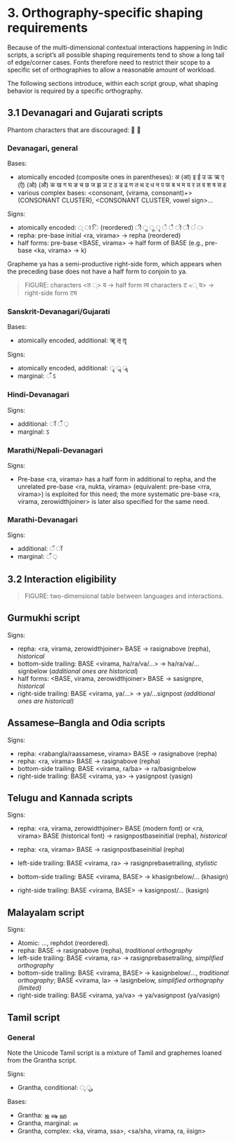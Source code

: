 # 3. Orthography-specific shaping requirements

Because of the multi-dimensional contextual interactions happening in Indic scripts, a script’s all possible shaping requirements tend to show a long tail of edge/corner cases. Fonts therefore need to restrict their scope to a specific set of orthographies to allow a reasonable amount of workload.

The following sections introduce, within each script group, what shaping behavior is required by a specific orthography.

<!-- The distinction between vowel and consonant is an orthographical issue. -->

## 3.1 Devanagari and Gujarati scripts

<!-- Modularize requirements into subsets according to overlapping of orthographies’ requirements, and refer to the subsets in every orthography? -->

<!-- Every base needs to be marked with conjoining-form eligibility (eg, d_ma can have (d_ma)half although not commonly implemented.) -->

Phantom characters that are discouraged: ॓ ॔

### Devanagari, general

Bases:

- atomically encoded (composite ones in parentheses): अ (आ) इ ई उ ऊ ऋ ए (ऐ) (ओ) (औ) क ख ग घ ङ च छ ज झ ञ ट ठ ड ढ ण त थ द ध न प फ ब भ म य र ल व श ष स ह
- various complex bases: <consonant, (virama, consonant)+> (CONSONANT CLUSTER), <CONSONANT CLUSTER, vowel sign>…

Signs:

- atomically encoded: ् ा ि (reordered) ी ु ू ृ े ै ो ौ ं ः
- repha: pre-base initial <ra, virama> → repha (reordered)
- half forms: pre-base <BASE, virama> → half form of BASE (e.g., pre-base <ka, virama> → k)

<!-- [Or use the linguistic format “ra, virama → rasignabove / _ BASE” instead for a clearer separation of context?] -->
<!-- - bottom-side trailing: _unattested_ (_rasignbelow, etc., are limited_) -->
<!-- - right-side trailing: _limited_ -->

Grapheme ya has a semi-productive right-side form, which appears when the preceding base does not have a half form to conjoin to ya.

<!-- This form is not shaped as a right-side form in OTL’s sense (i.e., in the `pstf` feature), because an OTL right form is assumed not to be a vowel sign carrier. -->

> FIGURE:
> characters <त ्> य → half form त्य
> characters ट <् य> → right-side form ट्य

### Sanskrit-Devanagari/Gujarati

Bases:

- atomically encoded, additional: ॠ ऌ ॡ

Signs:

- atomically encoded, additional: ॄ ॢ ॣ
- marginal: ँ ऽ

<!-- Candrabindu on half la; skip combining marks in the half feature. -->

### Hindi-Devanagari

Signs:

- additional: ॉ ँ ़
- marginal: ऽ

### Marathi/Nepali-Devanagari

Signs:

- Pre-base <ra, virama> has a half form in additional to repha, and the unrelated pre-base <ra, nukta, virama> (equivalent: pre-base <rra, virama>) is exploited for this need; the more systematic pre-base <ra, virama, zerowidthjoiner> is later also specified for the same need.

### Marathi-Devanagari

Signs:

- additional: ॅ ॉ
- marginal: ँ ़

<!-- ### Theoretical completion -->

## 3.2 Interaction eligibility

> FIGURE: two-dimensional table between languages and interactions.

<!-- - Nukta: Generally used on consonant letters, the sign nukta is a secondary modifier that theoretically can actually be applied to any letter and signs. The interaction is often restricted with actual language usage: Hindi: Dda, Ddha; Perso-Arabic: Ka, Kha, Ga, Ja, Pha; English: Ja, Pha; Marathi, Nepali: Ra (Technical consideration: <Ra_Signnukta, Signvirama, <L>> as one of the two ways of encoding R-Deva, if later operations do not consider the <Ra, Signnukta> sequence anymore.); Kashmiri: Ca, Cha, Ja

- Complex bases: CC conjuncts, especially `*_ra` for stemmed letters; Cv conjuncts such as ra_usign, ra_uusign, ha_rsignvocalic. `*Ra`: K|Kh|G|Gh|C|J|Jh|Ny|Nn|T|Th|D|Dh|N|P|Ph|B|Bh|M|Y|L|V|Sh|Ss|S|H

- Dependent form: vowel letter -> sign (only trailing; both sides often encoded atomically), consonant letter -> sign (leading, trailing, and coda; ) `*`: K|Kh|G|Gh|C|J|Jh|Ny|Nn|T|Th|Dh|N|P|Ph|B|Bh|M|Y|R|L|V|Sh|Ss|S

- [Sanskrit has a repha form on a vowel base. Not well supported by shaping engines.]

Combined interactions:

- Dependent forms (i.e., half forms) of obscure conjuncts (i.e., CC conjuncts). `*R`: K|Kh|G|Gh|C|J|Jh|Ny|Nn|T|Th|Dh|N|P|Ph|B|Bh|M|Y|L|V|Sh|Ss|S -->

## Gurmukhi script

Signs:

- repha: <ra, virama, zerowidthjoiner> BASE → rasignabove (repha), _historical_
- bottom-side trailing: BASE <virama, ha/ra/va/…> → ha/ra/va/…signbelow (_additional ones are historical_)
- half forms: <BASE, virama, zerowidthjoiner> BASE → sasignpre, _historical_
- right-side trailing: BASE <virama, ya/…> → ya/…signpost _(additional ones are historical)_

## Assamese–Bangla and Odia scripts

Signs:

- repha: <rabangla/raassamese, virama> BASE → rasignabove (repha)
- repha: <ra, virama> BASE → rasignabove (repha)
- bottom-side trailing: BASE <virama, ra/ba> → ra/basignbelow <!-- [Note Odia’s ambiguous encoding] -->
- right-side trailing: BASE <virama, ya> → yasignpost (yasign) <!-- [Note Odia’s ambiguous encoding] -->

## Telugu and Kannada scripts

Signs:

- repha: <ra, virama, zerowidthjoiner> BASE (modern font) or <ra, virama> BASE (historical font) → rasignpostbaseinitial (repha), _historical_
- repha: <ra, virama> BASE → rasignpostbaseinitial (repha)

- left-side trailing: BASE <virama, ra> → rasignprebasetrailing, _stylistic_

- bottom-side trailing: BASE <virama, BASE> → khasignbelow/… (khasign)
- right-side trailing: BASE <virama, BASE> → kasignpost/… (kasign)

## Malayalam script

Signs:

- Atomic: …, rephdot (reordered).
- repha: <rephdot> BASE → rasignabove (repha), _traditional orthography_
- left-side trailing: BASE <virama, ra> → rasignprebasetrailing, _simplified orthography_
- bottom-side trailing: BASE <virama, BASE> → kasignbelow/…, _traditional orthography_; BASE <virama, la> → lasignbelow, _simplified orthography (limited)_
- right-side trailing: BASE <virama, ya/va> → ya/vasignpost (ya/vasign)

## Tamil script

### General

Note the Unicode Tamil script is a mixture of Tamil and graphemes loaned from the Grantha script.

Signs:

- Grantha, conditional: ு ூ

Bases:

- Grantha: ஜ ஷ ஹ
- Grantha, marginal: ஶ
- Grantha, complex: <ka, virama, ssa>, <sa/sha, virama, ra, iisign>
